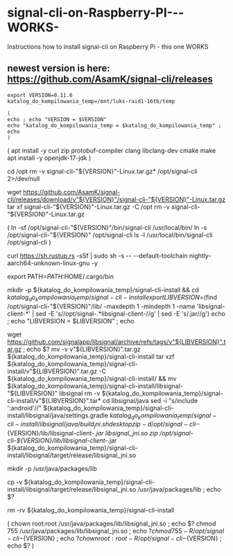 # signal-cli-on-Raspberry-PI---WORKS-
Instructions how to install signal-cli on Raspberry Pi - this one WORKS


## newest version is here: https://github.com/AsamK/signal-cli/releases
```
export VERSION=0.11.6
katalog_do_kompilowania_temp=/mnt/luks-raid1-16tb/temp
```

```
(
echo ; echo "VERSION = $VERSION" 
echo "katalog_do_kompilowania_temp = $katalog_do_kompilowania_temp" ; echo 
)
```
(
apt install -y curl zip protobuf-compiler clang libclang-dev cmake make
apt install -y openjdk-17-jdk
)

cd /opt
rm -v signal-cli-"${VERSION}"-Linux.tar.gz* /opt/signal-cli 2>/dev/null

wget https://github.com/AsamK/signal-cli/releases/download/v"${VERSION}"/signal-cli-"${VERSION}"-Linux.tar.gz
tar xf signal-cli-"${VERSION}"-Linux.tar.gz -C /opt
rm -v signal-cli-"${VERSION}"-Linux.tar.gz

(
ln -sf /opt/signal-cli-"${VERSION}"/bin/signal-cli /usr/local/bin/
ln -s /opt/signal-cli-"${VERSION}" /opt/signal-cli
ls -l /usr/local/bin/signal-cli /opt/signal-cli
)

curl https://sh.rustup.rs -sSf | sudo sh -s -- --default-toolchain nightly-aarch64-unknown-linux-gnu -y

export PATH=$PATH:$HOME/.cargo/bin

mkdir -p ${katalog_do_kompilowania_temp}/signal-cli-install && cd ${katalog_do_kompilowania_temp}/signal-cli-install
export LIBVERSION=$(find /opt/signal-cli-"${VERSION}"/lib/ -maxdepth 1 -mindepth 1 -name 'libsignal-client-*' | sed -E 's/\/opt\/signal-.*libsignal-client-//g' | sed -E 's/.jar//g')
echo ; echo "LIBVERSION = $LIBVERSION" ; echo 

wget https://github.com/signalapp/libsignal/archive/refs/tags/v"${LIBVERSION}".tar.gz ; echo $?
mv -v v"${LIBVERSION}".tar.gz ${katalog_do_kompilowania_temp}/signal-cli-install
tar xzf ${katalog_do_kompilowania_temp}/signal-cli-install/v"${LIBVERSION}".tar.gz -C ${katalog_do_kompilowania_temp}/signal-cli-install/ && mv ${katalog_do_kompilowania_temp}/signal-cli-install/libsignal-"${LIBVERSION}" libsignal
rm -v ${katalog_do_kompilowania_temp}/signal-cli-install/v"${LIBVERSION}".tar*
cd libsignal/java
sed -i "s/include ':android'//" ${katalog_do_kompilowania_temp}/signal-cli-install/libsignal/java/settings.gradle
${katalog_do_kompilowania_temp}/signal-cli-install/libsignal/java/build_jni.sh desktop
zip -d /opt/signal-cli-${VERSION}/lib/libsignal-client-*.jar libsignal_jni.so
zip /opt/signal-cli-${VERSION}/lib/libsignal-client-*.jar ${katalog_do_kompilowania_temp}/signal-cli-install/libsignal/target/release/libsignal_jni.so

mkdir -p /usr/java/packages/lib

cp -v ${katalog_do_kompilowania_temp}/signal-cli-install/libsignal/target/release/libsignal_jni.so /usr/java/packages/lib ; echo $?

rm -rv ${katalog_do_kompilowania_temp}/signal-cli-install


(
chown root:root /usr/java/packages/lib/libsignal_jni.so ; echo $?
chmod 755 /usr/java/packages/lib/libsignal_jni.so ; echo $?
chmod 755 -R /opt/signal-cli-${VERSION} ; echo $?
chown root:root -R /opt/signal-cli-${VERSION} ; echo $?
)


